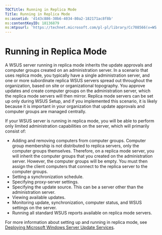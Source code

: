 ```yaml
---
TOCTitle: Running in Replica Mode
Title: Running in Replica Mode
ms:assetid: 'd143c886-30b6-4034-80a2-182171ac8f8b'
ms:contentKeyID: 18136879
ms:mtpsurl: 'https://technet.microsoft.com/pl-pl/library/Cc708566(v=WS.10)'
---
```


Running in Replica Mode
=======================

A WSUS server running in replica mode inherits the update approvals and computer groups created on an administration server. In a scenario that uses replica mode, you typically have a single administration server, and one or more subordinate replica WSUS servers spread out throughout the organization, based on site or organizational topography. You approve updates and create computer groups on the administration server, which the replica mode servers will then mirror. Replica mode servers can be set up only during WSUS Setup, and if you implemented this scenario, it is likely because it is important in your organization that update approvals and computer groups are managed centrally.

If your WSUS server is running in replica mode, you will be able to perform only limited administration capabilities on the server, which will primarily consist of:

-   Adding and removing computers from computer groups. Computer group membership is not distributed to replica servers, only the computer groups themselves. Therefore, on a replica mode server, you will inherit the computer groups that you created on the administration server. However, the computer groups will be empty. You must then assign the client computers that connect to the replica server to the computer groups.
-   Setting a synchronization schedule.
-   Specifying proxy-server settings.
-   Specifying the update source. This can be a server other than the administration server.
-   Viewing available updates.
-   Monitoring update, synchronization, computer status, and WSUS settings on the server.
-   Running all standard WSUS reports available on replica mode servers.

For more information about setting up and running in replica mode, see [Deploying Microsoft Windows Server Update Services](http://go.microsoft.com/fwlink/?linkid=41777).
